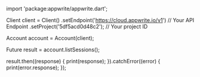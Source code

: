 import 'package:appwrite/appwrite.dart';

Client client = Client()
  .setEndpoint('https://cloud.appwrite.io/v1') // Your API Endpoint
  .setProject('5df5acd0d48c2'); // Your project ID

Account account = Account(client);

Future result = account.listSessions();

result.then((response) {
  print(response);
}).catchError((error) {
  print(error.response);
});

